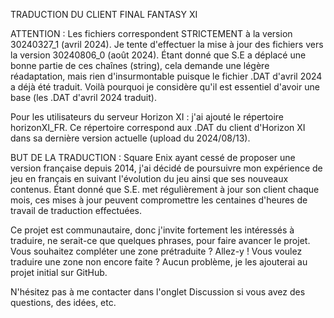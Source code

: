 TRADUCTION DU CLIENT FINAL FANTASY XI

ATTENTION : Les fichiers correspondent STRICTEMENT à la version 30240327_1 (avril 2024). Je tente d'effectuer la mise à jour des fichiers vers la version 30240806_0 (août 2024). Étant donné que S.E a déplacé une bonne partie de ces chaînes (string), cela demande une légère réadaptation, mais rien d'insurmontable puisque le fichier .DAT d'avril 2024 a déjà été traduit. Voilà pourquoi je considère qu'il est essentiel d'avoir une base (les .DAT d'avril 2024 traduit).

Pour les utilisateurs du serveur Horizon XI : j'ai ajouté le répertoire horizonXI_FR. Ce répertoire correspond aux .DAT du client d'Horizon XI dans sa dernière version actuelle (upload du 2024/08/13).

BUT DE LA TRADUCTION :
Square Enix ayant cessé de proposer une version française depuis 2014, j'ai décidé de poursuivre mon expérience de jeu en français en suivant l'évolution du jeu ainsi que ses nouveaux contenus. Étant donné que S.E. met régulièrement à jour son client chaque mois, ces mises à jour peuvent compromettre les centaines d'heures de travail de traduction effectuées.

Ce projet est communautaire, donc j'invite fortement les intéressés à traduire, ne serait-ce que quelques phrases, pour faire avancer le projet. Vous souhaitez compléter une zone prétraduite ? Allez-y ! Vous voulez traduire une zone non encore faite ? Aucun problème, je les ajouterai au projet initial sur GitHub.

N'hésitez pas à me contacter dans l'onglet Discussion si vous avez des questions, des idées, etc.
